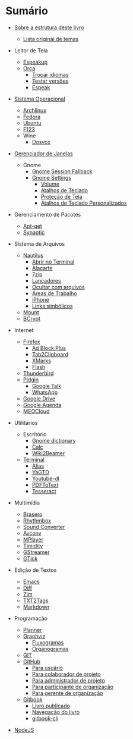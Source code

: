 # Sumário

- [Sobre a estrutura deste livro](CONTENT.md)
    - [Lista original de temas](LIST.md)

- Leitor de Tela
    - [Espeakup](09-Espeakup.md) <!-- Interagindo com o modo texto puro -->
    - [Orca](39i-Orca.md)
        - [Trocar idiomas](40-Orca.md) <!-- Alternando rapidamente entre idiomas -->
        - [Testar versões](42-Orca.md) <!-- Utilizando uma versão de desenvolvimento -->
        - [Espeak](43-Orca.md) <!-- Utilizando variantes do Espeak -->

- [Sistema Operacional](sistema-operacional.md) <!-- Kernel, Linux, Windows, "distribuição GNU/Linux" -->
    - [Archlinux](03-Archlinux.md) <!-- Instalando o sistema operacional -->
    - [Fedora](11-Fedora.md) <!-- Instalando o sistema operacional -->
    - [Ubuntu](55-Ubuntu.md) <!-- Instalando o sistema operacional -->
    - [F123](10-F123.md) <!-- Instalando o sistema operacional -->
    - Wine
        - [Dosvox](57-Wine.md) <!-- Instalando o sistema Dosvox -->

- [Gerenciador de Janelas](gerenciador-de-janelas.md)
    - Gnome
        - [Gnome Session Fallback](18-Gnome-Session-Fallback.md) <!-- Uma alternativa à interface Unity -->
        - [Gnome Settings](19i-Gnome-Settings.md)
            - [Volume](19-Gnome-Settings.md) <!-- Alterando o volume do computador -->
            - [Atalhos de Teclado](20-Gnome-Settings.md) <!-- Atribuindo atalhos de teclado -->
            - [Proteção de Tela](21-Gnome-Settings.md) <!-- Desligando a proteção de tela -->
            - [Atalhos de Teclado Personalizados](22-Gnome-Settings.md) <!-- Incluindo um atalho personalizado de teclado -->

- Gerenciamento de Pacotes
    - [Apt-get](02-Apt-get.md) <!-- Instalando pacotes pela linha de comando -->
    - [Synaptic](50-Synaptic.md) <!-- Instalando pacotes pela interface gráfica -->

- Sistema de Arquivos
    - [Nautilus](31i-Nautilus.md)
        - [Abrir no Terminal](31-Nautilus.md) <!-- Agilizando o acesso a pastas no terminal -->
        - [Alacarte](32-Nautilus.md) <!-- Alterando o painel lateral com Alacarte -->
        - [7zip](33-Nautilus.md) <!-- Compactando arquivos no formato 7z -->
        - [Lançadores](34-Nautilus.md) <!-- Criando lançadores na Área de Trabalho -->
        - [Ocultar com arquivos](35-Nautilus.md) <!-- Ocultando arquivos com .hidden -->
        - [Áreas de Trabalho](36-Nautilus.md) <!-- Utilizando áreas de trabalho múltiplas -->
        - [iPhone](37-Nautilus.md) <!-- Visualizando arquivos do IPhone -->
        - [Links simbólicos](38-Nautilus.md) <!-- Trabalhando com ligações simbólicas -->
    - [Mount](29-Mount.md) <!-- Trabalhando com pontos de montagem -->
    - [BCrypt](05-BCrypt.md) <!-- Criptografando arquivos e pastas -->

- Internet
    - [Firefox](12i-Firefox.md)
        - [Ad Block Plus](12-Firefox.md) <!-- Bloqueando páginas de propaganda com o Ad Block Plus -->
        - [Tab2Clipboard](13-Firefox.md) <!-- copiando tabelas com Tab2Clipboard -->
        - [XMarks](14-Firefox.md) <!-- Guardando na nuvem os favoritos com XMarks -->
        - [Flash](15-Firefox.md) <!-- Habilitando o Flash para a reprodução de conteúdos multimídia -->
    - [Thunderbird](52-Thunderbird.md) <!-- Lendo notícias por meio de RSS -->
    - [Pidgin](45i-Pidgin.md)
        - [Google Talk](45-Pidgin.md) <!-- Comunicando-se por meio do Google Talk -->
        - [WhatsApp](46-Pidgin.md) <!-- comunicando-se por meio do WhatsApp -->
    - [Google Drive](23-Google-Drive.md) <!-- Acessando arquivos na nuvem -->
    - [Google Agenda](41-Orca.md) <!-- Navegando no Google Agenda -->
    - [MEOCloud](28-MEOCloud.md) <!-- Acessando arquivos na nuvem -->

- Utilitários
    - Escritório
        - [Gnome dictionary](17-Gnome-dictionary.md) <!-- Utilizando dicionário de inglês -->
        - [Calc](39-Orca.md) <!-- Ajustando a leitura de células no Calc -->
        - [Wiki2Beamer](56-Wiki2Beamer.md) <!-- Montando apresentações com formatação automática -->
    - [Terminal](terminal.md)
        - [Alias](01-Alias.md) <!-- Criando apelidos para comandos do Shell -->
        - [YaGTD](58-YaGTD.md) <!-- Gerenciando tarefas pessoais no terminal -->
        - [Youtube-dl](59-Youtube-dl.md) <!-- Baixando arquivos do Youtube -->
        - [PDFToText](44-PDFToText.md) <!-- Convertendo arquivos de PDF para TXT -->
        - [Tesseract](51-Tesseract.md) <!-- Processando arquivos de imagem com OCR -->

- Multimídia
    - [Brasero](06-Brasero.md) <!-- Gravando CDs e DVDs -->
    - [Rhythmbox](48-Rhythmbox.md) <!-- Reproduzindo arquivos de multimídia -->
    - [Sound Converter](49-Sound-Converter.md) <!-- Convertendo arquivos de multimídia -->
    - [Avconv](04-Avconv.md) <!-- Convertendo arquivos de multimídia -->
    - [MPlayer](30-MPlayer.md) <!-- Reproduzindo arquivos de multimídia -->
    - [Timidity](53-Timidity.md) <!-- Reproduzindo arquivos no formato mid -->
    - [GStreamer](26-GStreamer.md) <!-- Gravando áudio da placa de som -->
    - [GTick](27-GTick.md) <!-- Um metrônomo para acompanhar a sua música -->

- Edição de Textos
    - [Emacs](08-Emacs.md) <!-- Desvendando os mistérios deste ambiente -->
    - [Diff](07-Diff.md) <!-- Comparando o conteúdo de arquivos e pastas -->
    - [Zim](60-Zim.md) <!-- Organizando informações hierárquicas -->
    - [TXT2Tags](54-TXT2Tags.md) <!-- Criando documentos com formatação automática -->
    - [Markdown](64-Markdown.md) <!-- Markdown - Sintaxe básica para gitbooks -->

- Programação
    - [Planner](47-Planner.md) <!-- Gerenciando o cronograma de um projeto -->
    - [Graphviz](24i-Graphviz.md)
        - [Fluxogramas](24-Graphviz.md) <!-- Desenhando um fluxograma de modo acessível -->
        - [Organogramas](25-Graphviz.md) <!-- Desenhando um organograma de modo acessível -->
    - [GIT](16-GIT.md) <!-- Versionando informações de um projeto -->
    - [GitHub](61i-GitHub.md) <!-- Projetos compartilhados -->
        - [Para usuário](61-GitHub.md)
        - [Para colaborador de projeto](62-GitHub.md)
        - [Para administrador de projeto](63-GitHub.md)
        - [Para participante de organização](64-GitHub.md)
        - [Para gerente de organização](65-GitHub.md)
    - [Gitbook](66i-Gitbook.md)
        - [Livro publicado](66-Gitbook.md)
        - [Navegação do livro](67-Gitbook.md)
        - [gitbook-cli](68-Gitbook.md)

- [NodeJS](nodejs.md)
